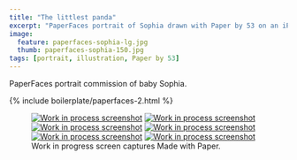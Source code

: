 ```yaml
---
title: "The littlest panda"
excerpt: "PaperFaces portrait of Sophia drawn with Paper by 53 on an iPad."
image: 
  feature: paperfaces-sophia-lg.jpg
  thumb: paperfaces-sophia-150.jpg
tags: [portrait, illustration, Paper by 53]
---
```


PaperFaces portrait commission of baby Sophia.

{% include boilerplate/paperfaces-2.html %}

<figure class="third">
	<a href="{{ site.url }}/assets/images/paperfaces-sophia-process-1-lg.jpg"><img src="{{ site.url }}/assets/images/paperfaces-sophia-process-1-600.jpg" alt="Work in process screenshot"></a>
	<a href="{{ site.url }}/assets/images/paperfaces-sophia-process-2-lg.jpg"><img src="{{ site.url }}/assets/images/paperfaces-sophia-process-2-600.jpg" alt="Work in process screenshot"></a>
	<a href="{{ site.url }}/assets/images/paperfaces-sophia-process-3-lg.jpg"><img src="{{ site.url }}/assets/images/paperfaces-sophia-process-3-600.jpg" alt="Work in process screenshot"></a>
	<a href="{{ site.url }}/assets/images/paperfaces-sophia-process-4-lg.jpg"><img src="{{ site.url }}/assets/images/paperfaces-sophia-process-4-600.jpg" alt="Work in process screenshot"></a>
	<a href="{{ site.url }}/assets/images/paperfaces-sophia-process-5-lg.jpg"><img src="{{ site.url }}/assets/images/paperfaces-sophia-process-5-600.jpg" alt="Work in process screenshot"></a>
	<a href="{{ site.url }}/assets/images/paperfaces-sophia-process-6-lg.jpg"><img src="{{ site.url }}/assets/images/paperfaces-sophia-process-6-600.jpg" alt="Work in process screenshot"></a>
	<figcaption>Work in progress screen captures Made with Paper.</figcaption>
</figure>